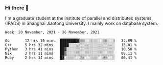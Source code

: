 ### Hi there 👋

I'm a graduate student at the institute of parallel and distributed systems (IPADS) in Shanghai Jiaotong University. I mainly work on database system.

<!--START_SECTION:waka-->
```text
Week: 20 November, 2021 - 26 November, 2021

Go       12 hrs 10 mins  ████████▓░░░░░░░░░░░░░░░░   34.69 % 
C++      5 hrs 32 mins   ████░░░░░░░░░░░░░░░░░░░░░   15.81 % 
Python   3 hrs 41 mins   ██▓░░░░░░░░░░░░░░░░░░░░░░   10.50 % 
Nix      3 hrs 11 mins   ██▒░░░░░░░░░░░░░░░░░░░░░░   09.11 % 
Ruby     2 hrs 14 mins   █▓░░░░░░░░░░░░░░░░░░░░░░░   06.41 % 
```
<!--END_SECTION:waka-->

<!--
**yqmmm/yqmmm** is a ✨ _special_ ✨ repository because its `README.md` (this file) appears on your GitHub profile.

Here are some ideas to get you started:

- 🔭 I’m currently working on ...
- 🌱 I’m currently learning ...
- 👯 I’m looking to collaborate on ...
- 🤔 I’m looking for help with ...
- 💬 Ask me about ...
- 📫 How to reach me: ...
- 😄 Pronouns: ...
- ⚡ Fun fact: ...
-->
